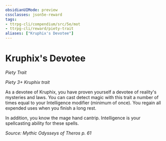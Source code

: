 ```yaml
---
obsidianUIMode: preview
cssclasses: json5e-reward
tags:
- ttrpg-cli/compendium/src/5e/mot
- ttrpg-cli/reward/piety-trait
aliases: ["Kruphix's Devotee"]
---
```

# Kruphix's Devotee
*Piety Trait*  

*Piety 3+ Kruphix trait*

As a devotee of Kruphix, you have proven yourself a devotee of reality's mysteries and laws. You can cast detect magic with this trait a number of times equal to your Intelligence modifier (minimum of once). You regain all expended uses when you finish a long rest.

In addition, you know the mage hand cantrip. Intelligence is your spellcasting ability for these spells.

*Source: Mythic Odysseys of Theros p. 61*